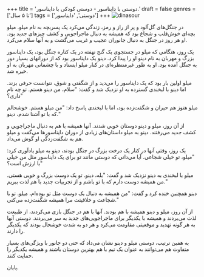 +++
title = 'دوستی با دایناسور - دوستی کودکی با دایناسور.'
draft = false
genres = ['تا ۵ سال']
tags = ['دوستی', 'دایناسور']
+++
![dinasour](/117.Dinasour.jpg)

در جنگل‌های گل‌آلود و پر از راز و رمز، زندگی می‌کرد یک پسربچه به نام میلو. میلو بچه‌ای خوش‌قلب و شجاع بود که همیشه به دنبال ماجراجویی و کشف چیزهای جدید بود. او هر روز در جنگل به دنبال جانوران عجیب و غریب می‌گشت و به آنها سلام می‌کرد.

یک روز، هنگامی که میلو در جستجوی یک گنج نهفته در یک کناره جنگل بود، یک دایناسور بزرگ و مهربان به نام دینو او را پیدا کرد. دینو یک دایناسور بود که از دورانهای بسیار دور به جنگل آمده بود. او به طور غیرمنتظره‌ای در کنار میلو ایستاد و با چشمانی مهربان به او خیره شد.

میلو اولین بار بود که یک دایناسور را می‌دید و از شگفتی و شوق، نتوانست حرفی بزند. اما دینو با لبخندی گسترده به او نزدیک شد و گفت: "سلام، من دینو هستم. تو چه نام داری؟"

میلو هنوز هم حیران و شگفت‌زده بود، اما با لبخندی پاسخ داد: "من میلو هستم. خوشحالم که با تو آشنا شدم، دینو."

از آن روز، میلو و دینو دوستان خوبی شدند. آنها همیشه با هم به دنبال ماجراجویی و کشف جدید می‌رفتند. دینو به میلو داستان‌های زیادی از دوران دایناسورها می‌گفت و میلو هم به شگفت‌زدگی او گوش می‌داد.

یک روز، وقتی آنها در کنار یک درخت بزرگ در جنگل بودند، دینو به میلو یادآوری کرد: "میلو، تو خیلی شجاعی. آیا می‌دانی که دوستی مانند تو برای یک دایناسور مثل من خیلی با ارزش است؟"

میلو با لبخندی به دینو نزدیک شد و گفت: "بله، دینو. تو یک دوست بزرگ و خوبی هستی. من همیشه دوست دارم که با تو باشم و از تجربیات جدید با هم لذت ببریم."

دینو همچنین خنده کرد و گفت: "من همیشه به دنبال یک دوست مثل تو بوده‌ام، میلو. تو با شجاعت و خلاقیتت مرا همیشه شگفت‌زده می‌کنی."

از آن روز، میلو و دینو همیشه با هم بودند. آنها با هم در جنگل بازی می‌کردند، از طبیعت لذت می‌بردند و همیشه با یکدیگر برای ماجراجویی‌های جدید به سر می‌بردند. دوستی آنها به هر گونه تهدید و موقعیتی مقاومت می‌کرد و هر دو به شدت خوشحال بودند که یکدیگر را دارند.

به همین ترتیب، دوستی میلو و دینو نشان می‌داد که حتی دو جانور با ویژگی‌های بسیار متفاوت هم می‌توانند به عنوان یک تیم با هم بهترین دوستان باشند و همیشه یکدیگر را حمایت کنند.

پایان.
